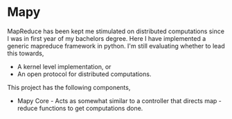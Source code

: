 # Mapy

MapReduce has been kept me stimulated on distributed computations since I was in first year of my bachelors degree. Here I have implemented a generic mapreduce framework in python. I'm still evaluating whether to lead this towards,

  - A kernel level implementation, or
  - An open protocol for distributed computations.

This project has the following components,
    
  - Mapy Core - Acts as somewhat similar to a controller that directs map - reduce functions to get computations done.
